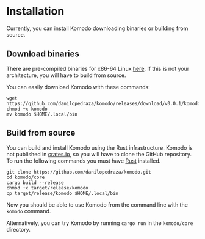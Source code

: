 # Installation

Currently, you can install Komodo downloading binaries or building from source.

## Download binaries

There are pre-compiled binaries for x86-64 Linux [here](https://github.com/danilopedraza/komodo/releases/download/v0.0.1/komodo). If this is not your architecture, you will have to build from source.

You can easily download Komodo with these commands:

```
wget https://github.com/danilopedraza/komodo/releases/download/v0.0.1/komodo
chmod +x komodo
mv komodo $HOME/.local/bin
```

## Build from source

You can build and install Komodo using the Rust infrastructure. Komodo is not published in [crates.io](https://crates.io/), so you will have to clone the GitHub repository. To run the following commands you must have [Rust](https://www.rust-lang.org/learn/get-started) installed.

```
git clone https://github.com/danilopedraza/komodo.git
cd komodo/core
cargo build --release
chmod +x target/release/komodo
cp target/release/komodo $HOME/.local/bin
```

Now you should be able to use Komodo from the command line with the `komodo` command.

Alternatively, you can try Komodo by running `cargo run` in the `komodo/core` directory.
